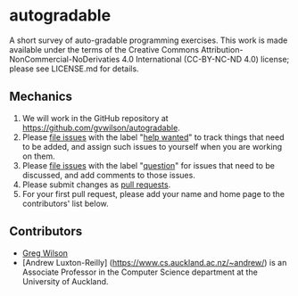 # autogradable

A short survey of auto-gradable programming exercises.
This work is made available under the terms of the Creative Commons Attribution-NonCommercial-NoDerivaties 4.0 International (CC-BY-NC-ND 4.0) license;
please see LICENSE.md for details.

## Mechanics

1. We will work in the GitHub repository at <https://github.com/gvwilson/autogradable>.
1. Please [file issues](https://github.com/gvwilson/autogradable/issues)
   with the label "[help wanted](https://github.com/gvwilson/autogradable/labels/help%20wanted)"
   to track things that need to be added,
   and assign such issues to yourself when you are working on them.
1. Please [file issues](https://github.com/gvwilson/autogradable/issues)
   with the label "[question](https://github.com/gvwilson/autogradable/labels/question)"
   for issues that need to be discussed,
   and add comments to those issues.
1. Please submit changes as [pull requests](https://github.com/gvwilson/autogradable/pulls).
1. For your first pull request,
   please add your name and home page to the contributors' list below.

## Contributors

- [Greg Wilson](http://third-bit.com)
- [Andrew Luxton-Reilly] (https://www.cs.auckland.ac.nz/~andrew/) is an Associate Professor in the Computer Science department at the University of Auckland.
